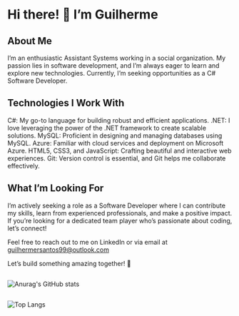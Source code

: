# Hi there! 👋 I’m Guilherme
## About Me
I’m an enthusiastic Assistant Systems working in a social organization. My passion lies in software development, and I’m always eager to learn and explore new technologies. Currently, I’m seeking opportunities as a C# Software Developer.

## Technologies I Work With
C#: My go-to language for building robust and efficient applications.
.NET: I love leveraging the power of the .NET framework to create scalable solutions.
MySQL: Proficient in designing and managing databases using MySQL.
Azure: Familiar with cloud services and deployment on Microsoft Azure.
HTML5, CSS3, and JavaScript: Crafting beautiful and interactive web experiences.
Git: Version control is essential, and Git helps me collaborate effectively.
## What I’m Looking For
I’m actively seeking a role as a Software Developer where I can contribute my skills, learn from experienced professionals, and make a positive impact. If you’re looking for a dedicated team player who’s passionate about coding, let’s connect!

Feel free to reach out to me on LinkedIn or via email at guilhermersantos99@outlook.com

Let’s build something amazing together! 🚀
##
![Anurag's GitHub stats](https://github-readme-stats.vercel.app/api?username=Guilherme-R-Santos&show_icons=true&theme=tokyonight&card_width=500px)  
##
![Top Langs](https://github-readme-stats.vercel.app/api/top-langs/?username=Guilherme-R-Santos&theme=tokyonight&size_weight=0.5&count_weight=0.5&card_width=500px)
